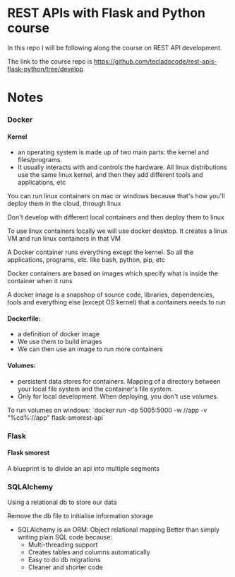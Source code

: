 # REST APIs with Flask and Python course

In this repo I will be following along the course on REST API development.

The link to the course repo is https://github.com/tecladocode/rest-apis-flask-python/tree/develop



# Notes

### Docker
#### Kernel 
 - an operating system is made up of two main parts: the kernel and files/programs. 
 - It usually interacts with and controls the hardware. 
All linux distributions use the same linux kernel, and then they add different tools and applications, etc

You can run linux containers on mac or windows because that's how you'll deploy them in the cloud, through linux

Don't develop with different local containers and then deploy them to linux


To use linux containers locally we will use docker desktop. It creates a linux VM and run linux containers in that VM


A Docker container runs everything except the kernel. So all the applications, programs, etc. like bash, python, pip, etc

Docker containers are based on images which specify what is inside the container when it runs 

A docker image is a snapshop of source code, libraries, dependencies, tools and everything else (except OS kernel) that a containers needs to run

#### Dockerfile: 
- a definition of docker image
- We use them to build images
- We can then use an image to run more containers

#### Volumes: 
 - persistent data stores for containers. Mapping of a directory between your local file system and the container's file system.
 - Only for local development. When deploying, you don't use volumes. 


To run volumes on windows: ´docker run -dp 5005:5000 -w //app -v "%cd%://app" flask-smorest-api´

### Flask
#### Flask smorest
A blueprint is to divide an api into multiple segments

### SQLAlchemy
Using a relational db to store our data

Remove the db file to initialise information storage 
 - SQLAlchemy is an ORM: Object relational mapping
    Better than simply writing plain SQL code because:
    - Multi-threading support
    - Creates tables and columns automatically
    - Easy to do db migrations
    - Cleaner and shorter code






